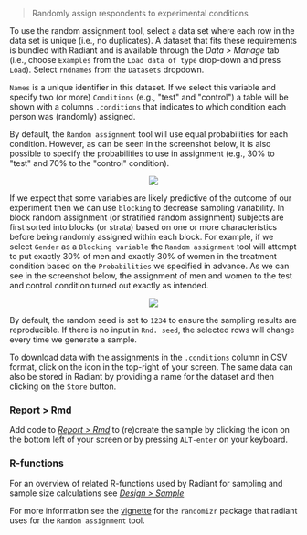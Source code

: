 > Randomly assign respondents to experimental conditions

To use the random assignment tool, select a data set where each row in the data set is unique (i.e., no duplicates). A dataset that fits these requirements is bundled with Radiant and is available through the _Data > Manage_ tab (i.e., choose `Examples` from the `Load data of type` drop-down and press `Load`). Select `rndnames` from the `Datasets` dropdown.

`Names` is a unique identifier in this dataset. If we select this variable and specify two (or more) `Conditions` (e.g., "test" and "control") a table will be shown with a columns `.conditions` that indicates to which condition each person was (randomly) assigned.

By default, the `Random assignment` tool will use equal probabilities for each condition. However, as can be seen in the screenshot below, it is also possible to specify the probabilities to use in assignment (e.g., 30% to "test" and 70% to the "control" condition). 

<p align="center"><img src="figures_design/randomizer.png"></p>

If we expect that some variables are likely predictive of the outcome of our experiment then we can use `blocking` to decrease sampling variability. In block random assignment (or stratified random assignment) subjects are first sorted into blocks (or strata) based on one or more characteristics before being randomly assigned within each block. For example, if we select `Gender` as a `Blocking variable` the `Random assignment` tool will attempt to put exactly 30% of men and exactly 30% of women in the treatment condition based on the `Probabilities` we specified in advance. As we can see in the screenshot below, the assignment of men and women to the test and control condition turned out exactly as intended.

<p align="center"><img src="figures_design/randomizer_block.png"></p>

By default, the random seed is set to `1234` to ensure the sampling results are reproducible. If there is no input in `Rnd. seed`, the selected rows will change every time we generate a sample.

To download data with the assignments in the `.conditions` column in CSV format, click on the <i title="download" class="fa fa-download"></i> icon in the top-right of your screen. The same data can also be stored in Radiant by providing a name for the dataset and then clicking on the `Store` button. 

### Report > Rmd

Add code to <a href="https://radiant-rstats.github.io/docs/data/report_rmd.html" target="_blank">_Report > Rmd_</a> to (re)create the sample by clicking the <i title="report results" class="fa fa-edit"></i> icon on the bottom left of your screen or by pressing `ALT-enter` on your keyboard. 

### R-functions

For an overview of related R-functions used by Radiant for sampling and sample size calculations see <a href = "https://radiant-rstats.github.io/radiant.design/reference/index.html#section-design-sample" target="_blank">_Design > Sample_</a>

For more information see the <a href="https://cran.r-project.org/web/packages/randomizr/vignettes/randomizr_vignette.html" target="_blank">vignette</a> for the `randomizr` package that radiant uses for the `Random assignment` tool.

